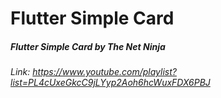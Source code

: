 # Flutter Simple Card

##### Flutter Simple Card by The Net Ninja

###### Link: https://www.youtube.com/playlist?list=PL4cUxeGkcC9jLYyp2Aoh6hcWuxFDX6PBJ
